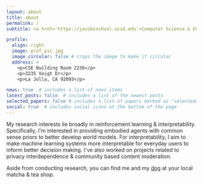 ```yaml
---
layout: about
title: about
permalink: /
subtitle: <a href='https://jacobsschool.ucsd.edu'>Computer Science & Engineering PhD at UC San Diego</a>

profile:
  align: right
  image: prof_pic.jpg
  image_circular: false # crops the image to make it circular
  address: >
    <p>CSE Building Room 2236</p>
    <p>3235 Voigt Dr</p>
    <p>La Jolla, CA 92093</p>

news: true  # includes a list of news items
latest_posts: false  # includes a list of the newest posts
selected_papers: false # includes a list of papers marked as "selected={true}"
social: true  # includes social icons at the bottom of the page
---
```


My research interests lie broadly in reinforcement learning & interpretability. Specifically, I'm interested in providing embodied agents with common sense priors to better develop world models. For interpretability, I aim to make machine learning systems more interpretable for everyday users to inform better decision making. I've also worked on projects related to privacy interdependence & community based content moderation.

Aside from conducting research, you can find me and my <a href="">dog</a> at your local matcha & tea shop. 